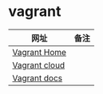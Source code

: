 # vagrant



| 网址                                                         | 备注 |
| ------------------------------------------------------------ | ---- |
| [Vagrant Home](https://www.vagrantup.com/)                   |      |
| [Vagrant cloud](https://app.vagrantup.com/boxes/search)      |      |
| [Vagrant docs](https://developer.hashicorp.com/vagrant/docs) |      |

